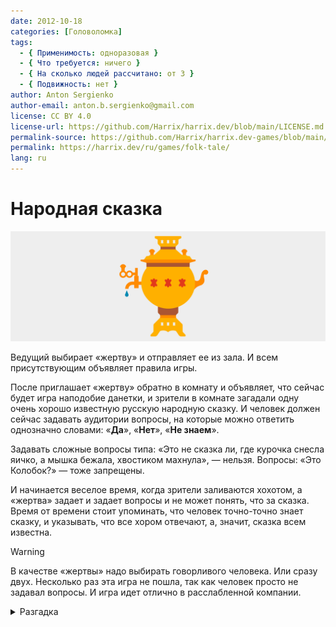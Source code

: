 ```yaml
---
date: 2012-10-18
categories: [Головоломка]
tags:
  - { Применимость: одноразовая }
  - { Что требуется: ничего }
  - { На сколько людей рассчитано: от 3 }
  - { Подвижность: нет }
author: Anton Sergienko
author-email: anton.b.sergienko@gmail.com
license: CC BY 4.0
license-url: https://github.com/Harrix/harrix.dev/blob/main/LICENSE.md
permalink-source: https://github.com/Harrix/harrix.dev-games/blob/main/folk-tale/folk-tale.md
permalink: https://harrix.dev/ru/games/folk-tale/
lang: ru
---
```


# Народная сказка

![Featured image](featured-image.svg)

Ведущий выбирает «жертву» и отправляет ее из зала. И всем присутствующим объявляет правила игры.

После приглашает «жертву» обратно в комнату и объявляет, что сейчас будет игра наподобие данетки, и зрители в комнате загадали одну очень хорошо известную русскую народную сказку. И человек должен сейчас задавать аудитории вопросы, на которые можно ответить однозначно словами: «**Да**», «**Нет**», «**Не знаем**».

Задавать сложные вопросы типа: «Это не сказка ли, где курочка снесла яичко, а мышка бежала, хвостиком махнула», — нельзя. Вопросы: «Это Колобок?» — тоже запрещены.

И начинается веселое время, когда зрители заливаются хохотом, а «жертва» задает и задает вопросы и не может понять, что за сказка. Время от времени стоит упоминать, что человек точно-точно знает сказку, и указывать, что все хором отвечают, а, значит, сказка всем известна.

> [!WARNING]
> В качестве «жертвы» надо выбирать говорливого человека. Или сразу двух. Несколько раз эта игра не пошла, так как человек просто не задавал вопросы. И игра идет отлично в расслабленной компании.

<details>
<summary>Разгадка</summary>

Когда жертва уходит из комнаты — объясняются настоящие правила.

Если «жертва» задает вопрос, который заканчивается **на гласную**, то все отвечают словом «**Да**».

Если **на согласную**, то отвечают словом «**Нет**».

Если **на мягкий знак**, то словами «**Не знаем**».

Если называет название какой-нибудь сказки, то говорим «Нет».

Если спрашивает, знает ли он эту сказку, то всегда говорим, что знает. Например, на вопрос: «В сказке волк бы**Л**?» — ответом является «**Нет**», на вопрос: «Осень теплая был**А**?» — «**Да**», на вопрос: «Свадьба была красивая очен**Ь**» — «**Не знаем**».

Мой любимый прием. Через некоторое время сказать жертве: «Спроси что-нибудь про бобров». Почти всегда идет вопрос: «А если ли в сказке бобр**Ы**?». На что получает утвердительный ответ.

</details>
